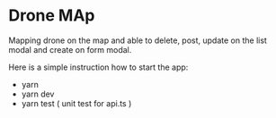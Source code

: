 # Drone MAp

Mapping drone on the map and able to delete, post, update on the list modal and create on form modal.

Here is a simple instruction how to start the app:

- yarn
- yarn dev
- yarn test ( unit test for api.ts )